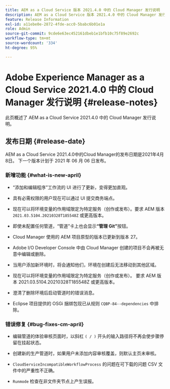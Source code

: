 ```yaml
---
title: AEM as a Cloud Service 版本 2021.4.0 中的 Cloud Manager 发行说明
description: AEM as a Cloud Service 版本 2021.4.0 中的 Cloud Manager 发行说明
feature: Release Information
exl-id: a11ebe0e-2872-4fde-acc0-5babc6b01e1a
role: Admin
source-git-commit: 9cde6e63ec452161dbeb1e1bfb10c75f89e2692c
workflow-type: tm+mt
source-wordcount: '334'
ht-degree: 95%

---
```


# Adobe Experience Manager as a Cloud Service 2021.4.0 中的 Cloud Manager 发行说明 {#release-notes}

此页概述了 AEM as a Cloud Service 2021.4.0 中的 Cloud Manager 发行说明。

## 发布日期 {#release-date}

AEM as a Cloud Service 2021.4.0中的Cloud Manager的发布日期是2021年4月8日。
下一个版本计划于 2021 年 06 月 06 日发布。

### 新增功能 {#what-is-new-april}

* “添加和编辑程序”工作流的 UI 进行了更新，变得更加直观。

* 具有必需权限的用户现在可以通过 UI 提交商务端点。

* 现在可以将环境变量的作用域限定为特定服务（创作或发布）。要求 AEM 版本 `2021.03.5104.20210328T185548Z` 或更高版本。

* 即使未配置任何管道，“管道”卡上也会显示&#x200B;**“管理 Git”**&#x200B;按钮。

* Cloud Manager 使用的 AEM 项目原型的版本已更新到版本 27。

* Adobe I/O Developer Console 中由 Cloud Manager 创建的项目不会再被无意中编辑或删除。

* 当用户添加新环境时，将会通知他们，环境在创建后无法移动到其他区域。

* 现在可以将环境变量的作用域限定为特定服务（创作或发布）。 要求 AEM 版本 2021.03.5104.20210328T185548Z 或更高版本。

* 澄清了删除环境后启动管道时的错误消息。

* Eclipse 项目提供的 OSGi 捆绑包现已从规则 `CQBP-84--dependencies` 中排除。

### 错误修复 {#bug-fixes-cm-april}

* 编辑管道的体验审核页面时，以斜杠 `( / )` 开头的输入路径将不再会使步骤停留在挂起状态。

* 创建新的生产管道时，如果用户未添加内容审核覆盖，则默认主页未审核。

* `CloudServiceIncompatibleWorkflowProcess` 的问题在可下载的问题 CSV 文件中的严重性不正确。

* `Runmode` 检查在非文件夹节点上产生误报。
